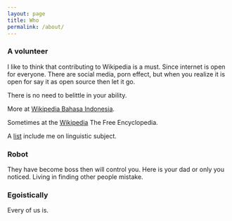 ```yaml
---
layout: page
title: Who
permalink: /about/
---
```


### A volunteer

I like to think that contributing to Wikipedia is a must. Since internet is open for everyone. There are social media, porn effect, but when you realize it is open for say it as open source then let it go.

There is no need to belittle in your ability.

More at [Wikipedia Bahasa Indonesia](https://id.wikipedia.org/wiki/Istimewa:Kontribusi_pengguna/Guspan_Tanadi).

Sometimes at the [Wikipedia](https://en.wikipedia.org/wiki/Special:Contributions/Guspan_Tanadi
) The Free Encyclopedia.

A [list](https://en.wikipedia.org/w/index.php?title=Wikipedia:WikiProject_Directory/Description/WikiProject_Linguistics&oldid=828050802#Active_Subject-Area_Editors) include me on linguistic subject.

### Robot

They have become boss then will control you. Here is your dad or only you noticed. Living in finding other people mistake.

### Egoistically

Every of us is.
